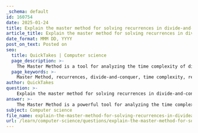 ```yaml
---
_schema: default
id: 160754
date: 2025-01-24
title: Explain the master method for solving recurrences in divide-and-conquer algorithms.
article_title: Explain the master method for solving recurrences in divide-and-conquer algorithms.
date_format: MMM DD, YYYY
post_on_text: Posted on
seo:
  title: QuickTakes | Computer science
  page_description: >-
    The Master Method is a tool for analyzing the time complexity of divide-and-conquer algorithms through recurrence relations, providing a framework to derive asymptotic behavior based on the relationship between cost functions and polynomial growth.
  page_keywords: >-
    Master Method, recurrences, divide-and-conquer, time complexity, recurrence relations, case analysis, polynomial growth, asymptotic behavior, algorithm analysis, T(n), f(n), log_b a, algorithm complexity
author: QuickTakes
question: >-
    Explain the master method for solving recurrences in divide-and-conquer algorithms.
answer: >-
    The Master Method is a powerful tool for analyzing the time complexity of divide-and-conquer algorithms, particularly those that can be expressed in the form of recurrence relations. The general form of such a recurrence is:\n\n$$\nT(n) = aT\left(\frac{n}{b}\right) + f(n)\n$$\n\nwhere:\n- $ a \geq 1 $ is the number of subproblems,\n- $ b > 1 $ is the factor by which the problem size is reduced in each subproblem,\n- \( f(n) \) is a function that describes the cost of dividing the problem and combining the results of the subproblems.\n\nThe Master Method provides a way to determine the asymptotic behavior of \( T(n) \) based on the relationship between \( f(n) \) and $ n^{\log_b a} $, where $ c_{\text{crit}} = \log_b a $.\n\n### Cases of the Master Theorem\n\nThe Master Theorem consists of three main cases, each providing a different condition under which the recurrence can be solved:\n\n1. **Case 1**: If \( f(n) \) is polynomially smaller than $ n^{\log_b a} $ (i.e., \( f(n) = O(n^{\log_b a - \epsilon}) \) for some $ \epsilon > 0 $), then:\n   $$\n   T(n) = \Theta(n^{\log_b a})\n   $$\n\n2. **Case 2**: If \( f(n) \) is asymptotically equal to $ n^{\log_b a} $ (i.e., \( f(n) = \Theta(n^{\log_b a} \log^k n) \) for some $ k \geq 0 $), then:\n   $$\n   T(n) = \Theta(n^{\log_b a} \log^{k+1} n)\n   $$\n\n3. **Case 3**: If \( f(n) \) is polynomially larger than $ n^{\log_b a} $ (i.e., \( f(n) = \Omega(n^{\log_b a + \epsilon}) \) for some $ \epsilon > 0 $), and if \( a f(n/b) \leq c f(n) \) for some constant $ c < 1 $ and sufficiently large $ n $, then:\n   $$\n   T(n) = \Theta(f(n))\n   $$\n\n### Limitations of the Master Method\n\nWhile the Master Method is a powerful tool, it has limitations:\n- It only applies to recurrences of the specific form \( T(n) = aT(n/b) + f(n) \).\n- It may not provide a solution if \( f(n) \) is not polynomial or if \( T(n) \) is not monotonic.\n- It cannot be used for recurrences where the function \( f(n) \) does not satisfy the regularity conditions required for the cases.\n\n### Conclusion\n\nThe Master Method is a quick and effective way to analyze the time complexity of many divide-and-conquer algorithms. By determining the relationship between \( f(n) \) and $ n^{\log_b a} $, one can easily derive the asymptotic behavior of the recurrence, making it a valuable tool in algorithm analysis.
subject: Computer science
file_name: explain-the-master-method-for-solving-recurrences-in-divideandconquer-algorithms.md
url: /learn/computer-science/questions/explain-the-master-method-for-solving-recurrences-in-divideandconquer-algorithms
---
```


&nbsp;
